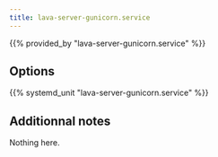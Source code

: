 ```yaml
---
title: lava-server-gunicorn.service
---
```


{{% provided_by "lava-server-gunicorn.service" %}}

## Options

{{% systemd_unit "lava-server-gunicorn.service" %}}

## Additionnal notes

Nothing here.
